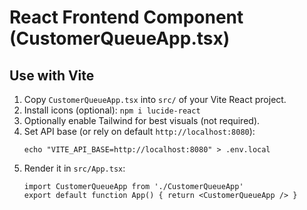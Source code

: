 # React Frontend Component (CustomerQueueApp.tsx)

## Use with Vite
1. Copy `CustomerQueueApp.tsx` into `src/` of your Vite React project.
2. Install icons (optional): `npm i lucide-react`
3. Optionally enable Tailwind for best visuals (not required).
4. Set API base (or rely on default `http://localhost:8080`):
   ```
   echo "VITE_API_BASE=http://localhost:8080" > .env.local
   ```
5. Render it in `src/App.tsx`:
   ```tsx
   import CustomerQueueApp from './CustomerQueueApp'
   export default function App() { return <CustomerQueueApp /> }
   ```
